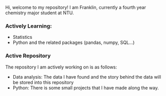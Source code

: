 Hi, welcome to my repository! I am Franklin, currently a fourth year chemistry major student at NTU.

### Actively Learning:
* Statistics
* Python and the related packages (pandas, numpy, SQL...)

### Active Repository
The repository I am actively working on is as follows:
* Data analysis: The data I have found and the story behind the data will be stored into this repository 
* Python: There is some small projects that I have made along the way.




<!---
Frankkao813/Frankkao813 is a ✨ special ✨ repository because its `README.md` (this file) appears on your GitHub profile.
You can click the Preview link to take a look at your changes.
--->
